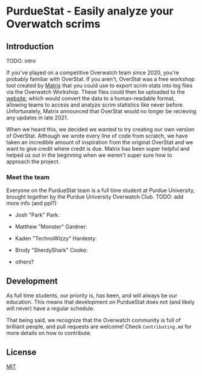 # PurdueStat - Easily analyze your Overwatch scrims

## Introduction

TODO: intro

If you've played on a competitive Overwatch team since 2020, you're probably familiar with OverStat. If you aren't, OverStat was a free workshop tool created by [Matrix](https://www.adunna.me) that you could use to export scrim stats into log files via the Overwatch Workshop. These files could then be uploaded to the [website](https://www.overstat.us), which would convert the data to a human-readable format, allowing teams to access and analyze scrim statistics like never before. Unfortunately, Matrix announced that OverStat would no longer be recieving any updates in late 2021.

When we heard this, we decided we wanted to try creating our own version of OverStat. Although we wrote every line of code from scratch, we have taken an incredible amount of inspiration from the original OverStat and we want to give credit where credit is due. Matrix has been super helpful and helped us out in the beginning when we weren't super sure how to approach the project.

### Meet the team

Everyone on the PurdueStat team is a full time student at Purdue University, brought together by the Purdue University Overwatch Club. TODO: add more info (and ppl?)

- Josh "Park" Park:

- Matthew "Monster" Gardner:

- Kaden "TechnoWizzy" Hardesty:

- Brody "SherdyShark" Cooke:

- others?

## Development

As full time students, our priority is, has been, and will always be our education. This means that development on PurdueStat does not (and likely will never) have a regular schedule.

That being said, we recognize that the Overwatch community is full of brilliant people, and pull requests are welcome! Check `Contributing.md` for more details on how to contribute.

## License

[MIT](https://choosealicense.com/licenses/mit/)
